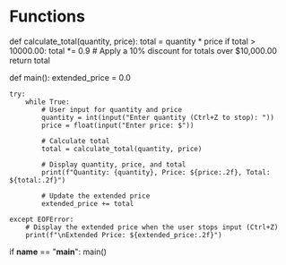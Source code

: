 # Functions
def calculate_total(quantity, price):
    total = quantity * price
    if total > 10000.00:
        total *= 0.9  # Apply a 10% discount for totals over $10,000.00
    return total

def main():
    extended_price = 0.0

    try:
        while True:
            # User input for quantity and price
            quantity = int(input("Enter quantity (Ctrl+Z to stop): "))
            price = float(input("Enter price: $"))

            # Calculate total
            total = calculate_total(quantity, price)

            # Display quantity, price, and total
            print(f"Quantity: {quantity}, Price: ${price:.2f}, Total: ${total:.2f}")

            # Update the extended price
            extended_price += total

    except EOFError:
        # Display the extended price when the user stops input (Ctrl+Z)
        print(f"\nExtended Price: ${extended_price:.2f}")

if __name__ == "__main__":
    main()
